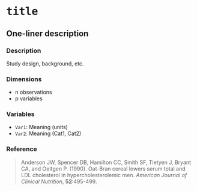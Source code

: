 # <tt>title</tt>
## One-liner description

### Description

Study design, background, etc.

### Dimensions

* n observations
* p variables

### Variables

* `Var1`: Meaning (units)
* `Var2`: Meaning (Cat1, Cat2)

### Reference

> Anderson JW, Spencer DB, Hamilton CC, Smith SF, Tietyen J, Bryant CA, and Oeltgen P. (1990). Oat-Bran cereal lowers serum total and LDL cholesterol in hypercholesterolemic men.  *American Journal of Clinical Nutrition*, **52**:495-499.
